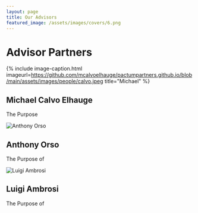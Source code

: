```yaml
---
layout: page
title: Our Advisors
featured_image: /assets/images/covers/6.png
---
```


# Advisor Partners

{% include image-caption.html imageurl=https://github.com/mcalvoelhauge/pactumpartners.github.io/blob/main/assets/images/people/calvo.jpeg title="Michael" %}

## Michael Calvo Elhauge

The Purpose 

![](/assets/images/people/Orso.png "Anthony Orso")
## Anthony Orso

The Purpose of

![](/assets/images/people/Ambrosi.png "Luigi Ambrosi")
## Luigi Ambrosi

The Purpose of

